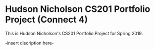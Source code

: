 # Hudson Nicholson CS201 Portfolio Project (Connect 4)
This is Hudson Nicholson's CS201 Portfolio Project for Spring 2019.

-insert discription here-

